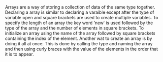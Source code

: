 Arrays are a way of storing a collection of data of the same type together. Declaring a array is similar to declaring a varaible except after the type of variable open and square brackets are used to create multiple variables. To specify the length of an array the key word 'new' is used followed by the type of the array and the number of elements in square brackets. To initialize an array using the name of the array followed by square brackets containing the index of the element. Another wat to create an array is by doing it all at once. This is done by calling the type and naming the array and then using curly braces with the value of the elements in the order that  it is to appear.
